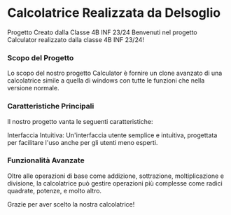 # Calcolatrice Realizzata da Delsoglio
Progetto Creato dalla Classe 4B INF 23/24
Benvenuti nel progetto Calculator realizzato dalla classe 4B INF 23/24! 

### Scopo del Progetto
Lo scopo del nostro progetto Calculator è fornire un clone avanzato di una calcolatrice simile a quella di windows con tutte le funzioni che nella versione normale.

### Caratteristiche Principali
Il nostro progetto vanta le seguenti caratteristiche:

Interfaccia Intuitiva: Un'interfaccia utente semplice e intuitiva, progettata per facilitare l'uso anche per gli utenti meno esperti.

### Funzionalità Avanzate
Oltre alle operazioni di base come addizione, sottrazione, moltiplicazione e divisione, la calcolatrice può gestire operazioni più complesse come radici quadrate, potenze, e molto altro.

Grazie per aver scelto la nostra calcolatrice!